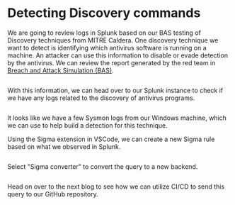 # Detecting Discovery commands

We are going to review logs in Splunk based on our BAS testing of Discovery techniques from MITRE Caldera. One discovery technique we want to detect is identifying which antivirus software is running on a machine. An attacker can use this information to disable or evade detection by the antivirus. We can review the report generated by the red team in [Breach and Attack Simulation (BAS)](../../homelab/test-range/breach-and-attack-simulation-bas/breach-and-attack-simulation-bas.md).

<figure><img src="../../.gitbook/assets/image (19) (2).png" alt=""><figcaption></figcaption></figure>

With this information, we can head over to our Splunk instance to check if we have any logs related to the discovery of antivirus programs.

<figure><img src="../../.gitbook/assets/image (10) (2).png" alt=""><figcaption></figcaption></figure>

It looks like we have a few Sysmon logs from our Windows machine, which we can use to help build a detection for this technique.

Using the Sigma extension in VSCode, we can create a new Sigma rule based on what we observed in Splunk.

<figure><img src="../../.gitbook/assets/image (4) (1).png" alt=""><figcaption></figcaption></figure>

Select "Sigma converter" to convert the query to a new backend.

<figure><img src="../../.gitbook/assets/image (1) (1) (1) (2) (1).png" alt=""><figcaption></figcaption></figure>

Head on over to the next blog to see how we can utilize CI/CD to send this query to our GitHub repository.
